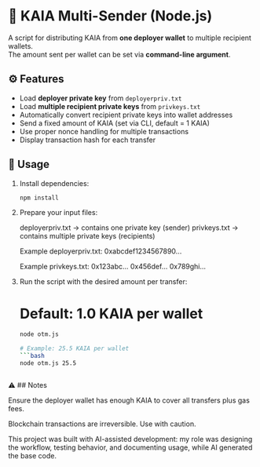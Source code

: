 # 💸 KAIA Multi-Sender (Node.js)

A script for distributing KAIA from **one deployer wallet** to multiple recipient wallets.  
The amount sent per wallet can be set via **command-line argument**.

## ⚙️ Features
- Load **deployer private key** from `deployerpriv.txt`
- Load **multiple recipient private keys** from `privkeys.txt`
- Automatically convert recipient private keys into wallet addresses
- Send a fixed amount of KAIA (set via CLI, default = 1 KAIA)
- Use proper nonce handling for multiple transactions
- Display transaction hash for each transfer

## 🚀 Usage
1. Install dependencies:
   ```bash
   npm install
2. Prepare your input files:

   deployerpriv.txt → contains one private key (sender)
   privkeys.txt → contains multiple private keys (recipients)
   
   Example deployerpriv.txt:
   0xabcdef1234567890...
   
   Example privkeys.txt:
   0x123abc...
   0x456def...
   0x789ghi...



3. Run the script with the desired amount per transfer:
   # Default: 1.0 KAIA per wallet
   ```bash
   node otm.js

   # Example: 25.5 KAIA per wallet
   ```bash
   node otm.js 25.5



⚠️ ## Notes

Ensure the deployer wallet has enough KAIA to cover all transfers plus gas fees.

Blockchain transactions are irreversible. Use with caution.

This project was built with AI-assisted development: my role was designing the workflow, testing behavior, and documenting usage, while AI generated the base code.

